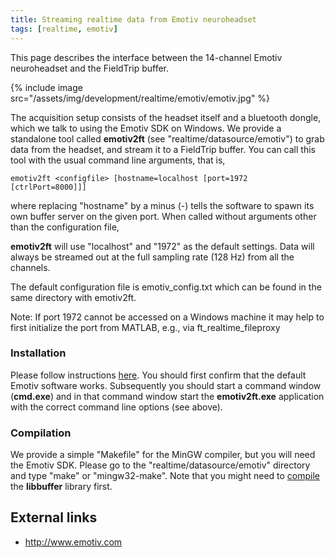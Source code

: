 ```yaml
---
title: Streaming realtime data from Emotiv neuroheadset
tags: [realtime, emotiv]
---
```


This page describes the interface between the 14-channel Emotiv neuroheadset and the FieldTrip buffer.

{% include image src="/assets/img/development/realtime/emotiv/emotiv.jpg" %}

The acquisition setup consists of the headset itself and a bluetooth dongle, which we talk to using the Emotiv SDK on Windows. We provide a standalone tool called **emotiv2ft** (see "realtime/datasource/emotiv") to grab data from the headset, and stream it to a FieldTrip buffer. You can call this tool with the usual command line arguments, that is,

    emotiv2ft <configfile> [hostname=localhost [port=1972 [ctrlPort=8000]]]

where replacing "hostname" by a minus (-) tells the software to spawn its own buffer server on the given port. When called without arguments other than the configuration file,

**emotiv2ft** will use "localhost" and "1972" as the default settings. Data will always be streamed out at the full sampling rate (128 Hz)
from all the channels.

The default configuration file is emotiv_config.txt which can be found in the same directory with emotiv2ft.

Note: If port 1972 cannot be accessed on a Windows machine it may help to first initialize the port from MATLAB, e.g., via ft_realtime_fileproxy

### Installation

Please follow instructions [here](https://emotiv.com/quickstart-guides/QuickStartGuide2014.pdf). You should first confirm that the default Emotiv software works. Subsequently you should start a command window (**cmd.exe**) and in that command window start the **emotiv2ft.exe** application with the correct command line options (see above).

### Compilation

We provide a simple "Makefile" for the MinGW compiler, but you will need the Emotiv SDK. Please go to the "realtime/datasource/emotiv" directory and type "make" or "mingw32-make". Note that you might need to [compile](/development/realtime/buffer) the **libbuffer** library first.

## External links

- http://www.emotiv.com
